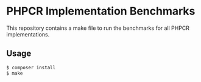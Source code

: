 PHPCR Implementation Benchmarks
===============================

This repository contains a make file to run the benchmarks for all PHPCR
implementations.

Usage
-----

````bash
$ composer install
$ make
````
